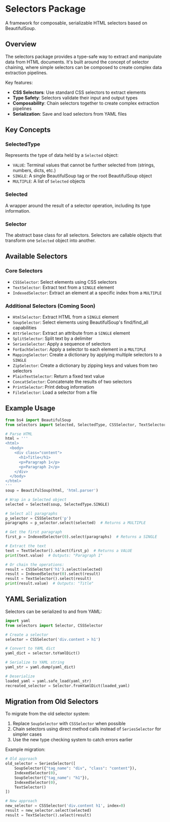 # Selectors Package

A framework for composable, serializable HTML selectors based on BeautifulSoup.

## Overview

The selectors package provides a type-safe way to extract and manipulate data from HTML documents. It's built around the concept of selector chaining, where simple selectors can be composed to create complex data extraction pipelines.

Key features:
- **CSS Selectors**: Use standard CSS selectors to extract elements
- **Type Safety**: Selectors validate their input and output types
- **Composability**: Chain selectors together to create complex extraction pipelines
- **Serialization**: Save and load selectors from YAML files

## Key Concepts

### SelectedType

Represents the type of data held by a `Selected` object:
- `VALUE`: Terminal values that cannot be further selected from (strings, numbers, dicts, etc.)
- `SINGLE`: A single BeautifulSoup tag or the root BeautifulSoup object
- `MULTIPLE`: A list of `Selected` objects

### Selected

A wrapper around the result of a selector operation, including its type information.

### Selector

The abstract base class for all selectors. Selectors are callable objects that transform one `Selected` object into another.

## Available Selectors

### Core Selectors
- `CSSSelector`: Select elements using CSS selectors
- `TextSelector`: Extract text from a `SINGLE` element
- `IndexedSelector`: Extract an element at a specific index from a `MULTIPLE`

### Additional Selectors (Coming Soon)
- `HtmlSelector`: Extract HTML from a `SINGLE` element
- `SoupSelector`: Select elements using BeautifulSoup's find/find_all capabilities
- `AttrSelector`: Extract an attribute from a `SINGLE` element
- `SplitSelector`: Split text by a delimiter
- `SeriesSelector`: Apply a sequence of selectors
- `ForEachSelector`: Apply a selector to each element in a `MULTIPLE`
- `MappingSelector`: Create a dictionary by applying multiple selectors to a `SINGLE`
- `ZipSelector`: Create a dictionary by zipping keys and values from two selectors
- `PlainTextSelector`: Return a fixed text value
- `ConcatSelector`: Concatenate the results of two selectors
- `PrintSelector`: Print debug information
- `FileSelector`: Load a selector from a file

## Example Usage

```python
from bs4 import BeautifulSoup
from selectors import Selected, SelectedType, CSSSelector, TextSelector, IndexedSelector

# Parse HTML
html = '''
<html>
  <body>
    <div class="content">
      <h1>Title</h1>
      <p>Paragraph 1</p>
      <p>Paragraph 2</p>
    </div>
  </body>
</html>
'''
soup = BeautifulSoup(html, 'html.parser')

# Wrap in a Selected object
selected = Selected(soup, SelectedType.SINGLE)

# Select all paragraphs
p_selector = CSSSelector('p')
paragraphs = p_selector.select(selected)  # Returns a MULTIPLE

# Get the first paragraph
first_p = IndexedSelector(0).select(paragraphs)  # Returns a SINGLE

# Extract the text
text = TextSelector().select(first_p)  # Returns a VALUE
print(text.value)  # Outputs: "Paragraph 1"

# Or chain the operations:
result = CSSSelector('h1').select(selected)
result = IndexedSelector(0).select(result)
result = TextSelector().select(result)
print(result.value)  # Outputs: "Title"
```

## YAML Serialization

Selectors can be serialized to and from YAML:

```python
import yaml
from selectors import Selector, CSSSelector

# Create a selector
selector = CSSSelector('div.content > h1')

# Convert to YAML dict
yaml_dict = selector.toYamlDict()

# Serialize to YAML string
yaml_str = yaml.dump(yaml_dict)

# Deserialize
loaded_yaml = yaml.safe_load(yaml_str)
recreated_selector = Selector.fromYamlDict(loaded_yaml)
```

## Migration from Old Selectors

To migrate from the old selector system:

1. Replace `SoupSelector` with `CSSSelector` when possible
2. Chain selectors using direct method calls instead of `SeriesSelector` for simpler cases
3. Use the new type checking system to catch errors earlier

Example migration:
```python
# Old approach
old_selector = SeriesSelector([
    SoupSelector({"tag_name": "div", "class": "content"}),
    IndexedSelector(0),
    SoupSelector({"tag_name": "h1"}),
    IndexedSelector(0),
    TextSelector()
])

# New approach
new_selector = CSSSelector('div.content h1', index=0)
result = new_selector.select(selected)
result = TextSelector().select(result)
``` 